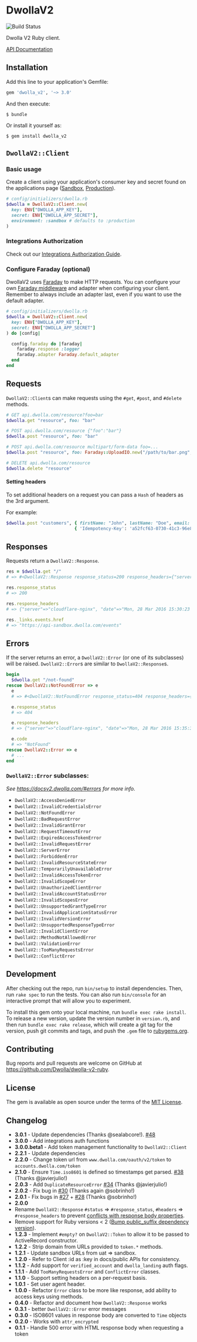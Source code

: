 # DwollaV2

![Build Status](https://travis-ci.org/Dwolla/dwolla-v2-ruby.svg)

Dwolla V2 Ruby client.

[API Documentation](https://docsv2.dwolla.com)

## Installation

Add this line to your application's Gemfile:

```ruby
gem 'dwolla_v2', '~> 3.0'
```

And then execute:

    $ bundle

Or install it yourself as:

    $ gem install dwolla_v2

## `DwollaV2::Client`

### Basic usage

Create a client using your application's consumer key and secret found on the applications page
([Sandbox][apsandbox], [Production][approd]).

[apsandbox]: https://dashboard-sandbox.dwolla.com/applications
[approd]: https://dashboard.dwolla.com/applications

```ruby
# config/initializers/dwolla.rb
$dwolla = DwollaV2::Client.new(
  key: ENV["DWOLLA_APP_KEY"],
  secret: ENV["DWOLLA_APP_SECRET"],
  environment: :sandbox # defaults to :production
)
```

### Integrations Authorization

Check out our [Integrations Authorization Guide](https://developers.dwolla.com/integrations/authorization).

### Configure Faraday (optional)

DwollaV2 uses [Faraday][faraday] to make HTTP requests. You can configure your own
[Faraday middleware][faraday-middleware] and adapter when configuring your client. Remember to
always include an adapter last, even if you want to use the default adapter.

[faraday]: https://github.com/lostisland/faraday
[faraday-middleware]: https://github.com/lostisland/faraday_middleware

```ruby
# config/initializers/dwolla.rb
$dwolla = DwollaV2::Client.new(
  key: ENV["DWOLLA_APP_KEY"],
  secret: ENV["DWOLLA_APP_SECRET"]
) do |config|

  config.faraday do |faraday|
    faraday.response :logger
    faraday.adapter Faraday.default_adapter
  end
end
```

## Requests

`DwollaV2::Client`s can make requests using the `#get`, `#post`, and `#delete` methods.

```ruby
# GET api.dwolla.com/resource?foo=bar
$dwolla.get "resource", foo: "bar"

# POST api.dwolla.com/resource {"foo":"bar"}
$dwolla.post "resource", foo: "bar"

# POST api.dwolla.com/resource multipart/form-data foo=...
$dwolla.post "resource", foo: Faraday::UploadIO.new("/path/to/bar.png", "image/png")

# DELETE api.dwolla.com/resource
$dwolla.delete "resource"
```

#### Setting headers

To set additional headers on a request you can pass a `Hash` of headers as the 3rd argument.

For example:

```ruby
$dwolla.post "customers", { firstName: "John", lastName: "Doe", email: "jd@doe.com" },
                          { 'Idempotency-Key': 'a52fcf63-0730-41c3-96e8-7147b5d1fb01' }
```

## Responses

Requests return a `DwollaV2::Response`.

```ruby
res = $dwolla.get "/"
# => #<DwollaV2::Response response_status=200 response_headers={"server"=>"cloudflare-nginx", "date"=>"Mon, 28 Mar 2016 15:30:23 GMT", "content-type"=>"application/vnd.dwolla.v1.hal+json; charset=UTF-8", "content-length"=>"150", "connection"=>"close", "set-cookie"=>"__cfduid=d9dcd0f586c166d36cbd45b992bdaa11b1459179023; expires=Tue, 28-Mar-17 15:30:23 GMT; path=/; domain=.dwolla.com; HttpOnly", "x-request-id"=>"69a4e612-5dae-4c52-a6a0-2f921e34a88a", "cf-ray"=>"28ac1f81875941e3-MSP"} {"_links"=>{"events"=>{"href"=>"https://api-sandbox.dwolla.com/events"}, "webhook-subscriptions"=>{"href"=>"https://api-sandbox.dwolla.com/webhook-subscriptions"}}}>

res.response_status
# => 200

res.response_headers
# => {"server"=>"cloudflare-nginx", "date"=>"Mon, 28 Mar 2016 15:30:23 GMT", "content-type"=>"application/vnd.dwolla.v1.hal+json; charset=UTF-8", "content-length"=>"150", "connection"=>"close", "set-cookie"=>"__cfduid=d9dcd0f586c166d36cbd45b992bdaa11b1459179023; expires=Tue, 28-Mar-17 15:30:23 GMT; path=/; domain=.dwolla.com; HttpOnly", "x-request-id"=>"69a4e612-5dae-4c52-a6a0-2f921e34a88a", "cf-ray"=>"28ac1f81875941e3-MSP"}

res._links.events.href
# => "https://api-sandbox.dwolla.com/events"
```

## Errors

If the server returns an error, a `DwollaV2::Error` (or one of its subclasses) will be raised.
`DwollaV2::Error`s are similar to `DwollaV2::Response`s.

```ruby
begin
  $dwolla.get "/not-found"
rescue DwollaV2::NotFoundError => e
  e
  # => #<DwollaV2::NotFoundError response_status=404 response_headers={"server"=>"cloudflare-nginx", "date"=>"Mon, 28 Mar 2016 15:35:32 GMT", "content-type"=>"application/vnd.dwolla.v1.hal+json; profile=\"http://nocarrier.co.uk/profiles/vnd.error/\"; charset=UTF-8", "content-length"=>"69", "connection"=>"close", "set-cookie"=>"__cfduid=da1478bfdf3e56275cd8a6a741866ccce1459179332; expires=Tue, 28-Mar-17 15:35:32 GMT; path=/; domain=.dwolla.com; HttpOnly", "access-control-allow-origin"=>"*", "x-request-id"=>"667fca74-b53d-43db-bddd-50426a011881", "cf-ray"=>"28ac270abca64207-MSP"} {"code"=>"NotFound", "message"=>"The requested resource was not found."}>

  e.response_status
  # => 404

  e.response_headers
  # => {"server"=>"cloudflare-nginx", "date"=>"Mon, 28 Mar 2016 15:35:32 GMT", "content-type"=>"application/vnd.dwolla.v1.hal+json; profile=\"http://nocarrier.co.uk/profiles/vnd.error/\"; charset=UTF-8", "content-length"=>"69", "connection"=>"close", "set-cookie"=>"__cfduid=da1478bfdf3e56275cd8a6a741866ccce1459179332; expires=Tue, 28-Mar-17 15:35:32 GMT; path=/; domain=.dwolla.com; HttpOnly", "access-control-allow-origin"=>"*", "x-request-id"=>"667fca74-b53d-43db-bddd-50426a011881", "cf-ray"=>"28ac270abca64207-MSP"}

  e.code
  # => "NotFound"
rescue DwollaV2::Error => e
  # ...
end
```

### `DwollaV2::Error` subclasses:

_See https://docsv2.dwolla.com/#errors for more info._

- `DwollaV2::AccessDeniedError`
- `DwollaV2::InvalidCredentialsError`
- `DwollaV2::NotFoundError`
- `DwollaV2::BadRequestError`
- `DwollaV2::InvalidGrantError`
- `DwollaV2::RequestTimeoutError`
- `DwollaV2::ExpiredAccessTokenError`
- `DwollaV2::InvalidRequestError`
- `DwollaV2::ServerError`
- `DwollaV2::ForbiddenError`
- `DwollaV2::InvalidResourceStateError`
- `DwollaV2::TemporarilyUnavailableError`
- `DwollaV2::InvalidAccessTokenError`
- `DwollaV2::InvalidScopeError`
- `DwollaV2::UnauthorizedClientError`
- `DwollaV2::InvalidAccountStatusError`
- `DwollaV2::InvalidScopesError`
- `DwollaV2::UnsupportedGrantTypeError`
- `DwollaV2::InvalidApplicationStatusError`
- `DwollaV2::InvalidVersionError`
- `DwollaV2::UnsupportedResponseTypeError`
- `DwollaV2::InvalidClientError`
- `DwollaV2::MethodNotAllowedError`
- `DwollaV2::ValidationError`
- `DwollaV2::TooManyRequestsError`
- `DwollaV2::ConflictError`

## Development

After checking out the repo, run `bin/setup` to install dependencies. Then, run `rake spec` to run the tests. You can also run `bin/console` for an interactive prompt that will allow you to experiment.

To install this gem onto your local machine, run `bundle exec rake install`. To release a new version, update the version number in `version.rb`, and then run `bundle exec rake release`, which will create a git tag for the version, push git commits and tags, and push the `.gem` file to [rubygems.org](https://rubygems.org).

## Contributing

Bug reports and pull requests are welcome on GitHub at https://github.com/Dwolla/dwolla-v2-ruby.

## License

The gem is available as open source under the terms of the [MIT License](https://github.com/Dwolla/dwolla-v2-ruby).

## Changelog

- **3.0.1** - Update dependencies (Thanks @sealabcore!). [#48](https://github.com/Dwolla/dwolla-v2-ruby/pull/48)
- **3.0.0** - Add integrations auth functions
- **3.0.0.beta1** - Add token management functionality to `DwollaV2::Client`
- **2.2.1** - Update dependencies
- **2.2.0** - Change token url from `www.dwolla.com/oauth/v2/token` to `accounts.dwolla.com/token`
- **2.1.0** - Ensure `Time.iso8601` is defined so timestamps get parsed. [#38](https://github.com/Dwolla/dwolla-v2-ruby/pull/38) (Thanks @javierjulio!)
- **2.0.3** - Add `DuplicateResourceError` [#34](https://github.com/Dwolla/dwolla-v2-ruby/pull/34) (Thanks @javierjulio!)
- **2.0.2** - Fix bug in [#30](https://github.com/Dwolla/dwolla-v2-ruby/pull/30) (Thanks again @sobrinho!)
- **2.0.1** - Fix bugs in [#27](https://github.com/Dwolla/dwolla-v2-ruby/pull/27) + [#28](https://github.com/Dwolla/dwolla-v2-ruby/pull/28) (Thanks @sobrinho!)
- **2.0.0**
- Rename `DwollaV2::Response` `#status` => `#response_status`, `#headers` => `#response_headers` to prevent
  [conflicts with response body properties][response-conflicts].
- Remove support for Ruby versions < 2 ([Bump public_suffix dependency version][public-suffix]).
- **1.2.3** - Implement `#empty?` on `DwollaV2::Token` to allow it to be passed to ActiveRecord constructor.
- **1.2.2** - Strip domain from URLs provided to `token.*` methods.
- **1.2.1** - Update sandbox URLs from uat => sandbox.
- **1.2.0** - Refer to Client :id as :key in docs/public APIs for consistency.
- **1.1.2** - Add support for `verified_account` and `dwolla_landing` auth flags.
- **1.1.1** - Add `TooManyRequestsError` and `ConflictError` classes.
- **1.1.0** - Support setting headers on a per-request basis.
- **1.0.1** - Set user agent header.
- **1.0.0** - Refactor `Error` class to be more like response, add ability to access keys using methods.
- **0.4.0** - Refactor and document how `DwollaV2::Response` works
- **0.3.1** - better `DwollaV2::Error` error messages
- **0.3.0** - ISO8601 values in response body are converted to `Time` objects
- **0.2.0** - Works with `attr_encrypted`
- **0.1.1** - Handle 500 error with HTML response body when requesting a token

[response-conflicts]: https://discuss.dwolla.com/t/document-change-or-more-clarifiation/3964
[public-suffix]: https://github.com/Dwolla/dwolla-v2-ruby/pull/18#discussion_r108028135
